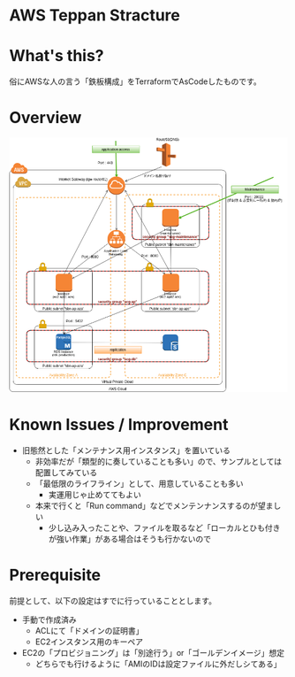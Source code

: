 AWS Teppan Stracture
====================

# What's this?

俗にAWSな人の言う「鉄板構成」をTerraformでAsCodeしたものです。

# Overview

![overview](doc/overview.png)

# Known Issues / Improvement

- 旧態然とした「メンテナンス用インスタンス」を置いている
  - 非効率だが「類型的に奏していることも多い」ので、サンプルとしては配置してみている
  - 「最低限のライフライン」として、用意していることも多い
    - 実運用じゃ止めててもよい
  - 本来で行くと「Run command」などでメンテンナンスするのが望ましい
    - 少し込み入ったことや、ファイルを取るなど「ローカルとひも付きが強い作業」がある場合はそうも行かないので

# Prerequisite

前提として、以下の設定はすでに行っていることとします。

- 手動で作成済み
  - ACLにて「ドメインの証明書」
  - EC2インスタンス用のキーペア
- EC2の「プロビジョニング」は「別途行う」or「ゴールデンイメージ」想定
  - どちらでも行けるように「AMIのIDは設定ファイルに外だしシてある」
